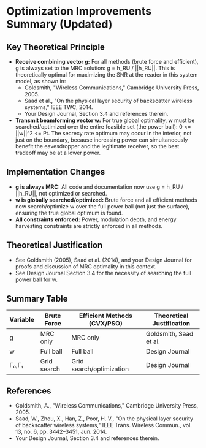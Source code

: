 # Optimization Improvements Summary (Updated)

## Key Theoretical Principle
- **Receive combining vector g:** For all methods (brute force and efficient), g is always set to the MRC solution: g = h_RU / ||h_RU||. This is theoretically optimal for maximizing the SNR at the reader in this system model, as shown in:
  - Goldsmith, "Wireless Communications," Cambridge University Press, 2005.
  - Saad et al., "On the physical layer security of backscatter wireless systems," IEEE TWC, 2014.
  - Your Design Journal, Section 3.4 and references therein.
- **Transmit beamforming vector w:** For true global optimality, w must be searched/optimized over the entire feasible set (the power ball): 0 <= ||w||^2 <= Pt. The secrecy rate optimum may occur in the interior, not just on the boundary, because increasing power can simultaneously benefit the eavesdropper and the legitimate receiver, so the best tradeoff may be at a lower power.

## Implementation Changes
- **g is always MRC:** All code and documentation now use g = h_RU / ||h_RU||, not optimized or searched.
- **w is globally searched/optimized:** Brute force and all efficient methods now search/optimize w over the full power ball (not just the surface), ensuring the true global optimum is found.
- **All constraints enforced:** Power, modulation depth, and energy harvesting constraints are strictly enforced in all methods.

## Theoretical Justification
- See Goldsmith (2005), Saad et al. (2014), and your Design Journal for proofs and discussion of MRC optimality in this context.
- See Design Journal Section 3.4 for the necessity of searching the full power ball for w.

## Summary Table
| Variable | Brute Force | Efficient Methods (CVX/PSO) | Theoretical Justification |
|----------|-------------|-----------------------------|--------------------------|
| g        | MRC only    | MRC only                    | Goldsmith, Saad et al.   |
| w        | Full ball   | Full ball                   | Design Journal           |
| Γ₀,Γ₁    | Grid search | Grid search/optimization    | Design Journal           |

## References
- Goldsmith, A., "Wireless Communications," Cambridge University Press, 2005.
- Saad, W., Zhou, X., Han, Z., Poor, H. V., "On the physical layer security of backscatter wireless systems," IEEE Trans. Wireless Commun., vol. 13, no. 6, pp. 3442–3451, Jun. 2014.
- Your Design Journal, Section 3.4 and references therein. 